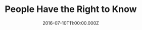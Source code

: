 ---
title: "People Have the Right to Know"
image: "https://i.imgur.com/MuLYIpM.jpg"
date: "2016-07-10T11:00:00.000Z"
video:
  type: "vimeo"
  id: 174118490
speaker:
  name: "Bart Wilkins"
  permalink: "bart-wilkins"
series: "people-have-the-right-to-know"
---
